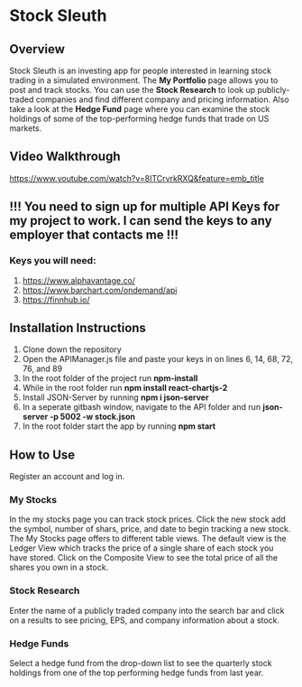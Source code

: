 # Stock Sleuth

## Overview
Stock Sleuth is an investing app for people interested in learning stock trading in a simulated environment.  The **My Portfolio** page allows you to post and track stocks.  You can use the **Stock Research** to look up publicly-traded companies and find different company and pricing information.  Also take a look at the **Hedge Fund** page where you can examine the stock holdings of some of the top-performing hedge funds that trade on US markets.

## Video Walkthrough
https://www.youtube.com/watch?v=8ITCrvrkRXQ&feature=emb_title

## !!! You need to sign up for multiple API Keys for my project to work.  I can send the keys to any employer that contacts me !!!
### Keys you will need:
1.  https://www.alphavantage.co/
2.  https://www.barchart.com/ondemand/api
3.  https://finnhub.io/

## Installation Instructions
1.  Clone down the repository
3.  Open the APIManager.js file and paste your keys in on lines 6, 14, 68, 72, 76, and 89   
2.  In the root folder of the project run **npm-install**
3.  While in the root folder run **npm install react-chartjs-2**
4.  Install JSON-Server by running **npm i json-server**
4.  In a seperate gitbash window, navigate to the API folder and run **json-server -p 5002 -w stock.json**
5.  In the root folder start the app by running **npm start**

## How to Use
Register an account and log in.

### My Stocks
In the my stocks page you can track stock prices.  Click the new stock add the symbol, number of shars, price, and date to begin tracking a new stock.  The My Stocks page offers to different table views.  The default view is the Ledger View which tracks the price of a single share of each stock you have stored.  Click on the Composite View to see the total price of all the shares you own in a stock.

### Stock Research
Enter the name of a publicly traded company into the search bar and click on a results to see pricing, EPS, and company information about a stock.

### Hedge Funds
Select a hedge fund from the drop-down list to see the quarterly stock holdings from one of the top performing hedge funds from last year. 




